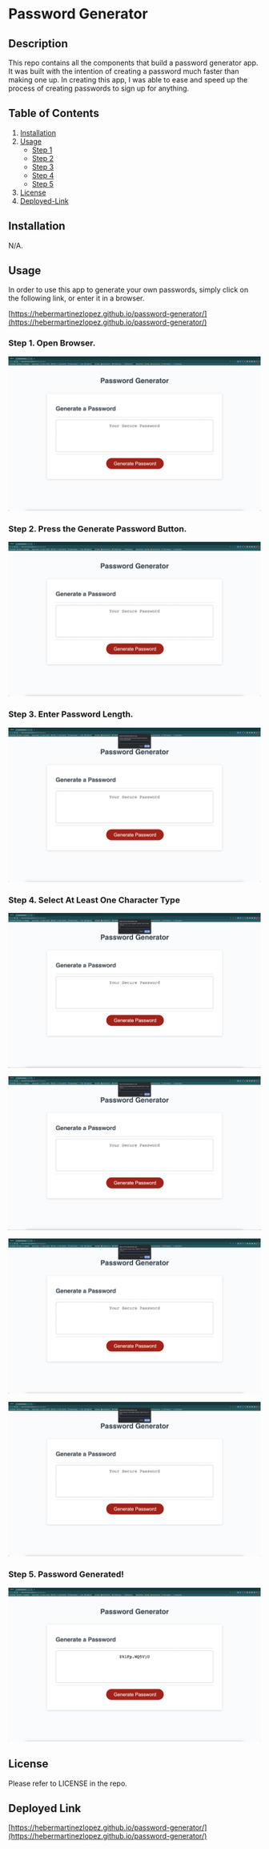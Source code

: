 # Password Generator

## Description

This repo contains all the components that build a password generator app. It was built with the intention of creating a password much faster than making one up. In creating this app, I was able to ease and speed up the process of creating passwords to sign up for anything.

## Table of Contents

1. [Installation](#installation)
2. [Usage](#usage)
   * [Step 1](#step-1-open-browser)
   * [Step 2](#step-2-press-the-generate-password-button)
   * [Step 3](#step-3-enter-password-length)
   * [Step 4](#step-4-select-at-least-one-character-type)
   * [Step 5](#step-5-password-generated)
3. [License](#license)
4. [Deployed-Link](#deployed-link)

## Installation

N/A.

## Usage

In order to use this app to generate your own passwords, simply click on the following link, or enter it in a browser.

[https://hebermartinezlopez.github.io/password-generator/](https://hebermartinezlopez.github.io/password-generator/)

### Step 1. Open Browser.

![alt text](assets/img/home.png)

### Step 2. Press the Generate Password Button.

![alt text](assets/img/home.png)

### Step 3. Enter Password Length.

![alt text](assets/img/length.png)

### Step 4. Select At Least One Character Type

![alt text](assets/img/lowercase.png)

![alt text](assets/img/uppercase.png)

![alt text](assets/img/numeric.png)

![alt text](assets/img/special.png)

### Step 5. Password Generated!

![alt text](assets/img/generatedPw.png)

## License

Please refer to LICENSE in the repo.

## Deployed Link

[https://hebermartinezlopez.github.io/password-generator/](https://hebermartinezlopez.github.io/password-generator/)
